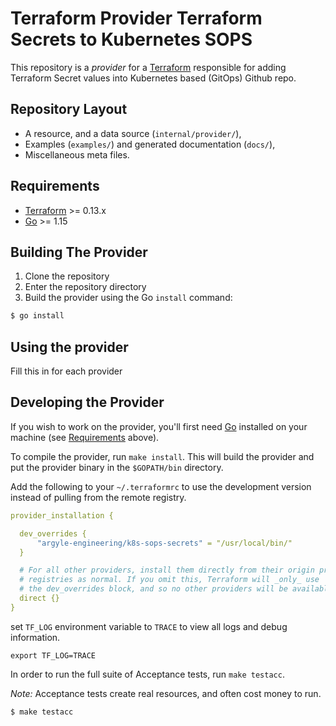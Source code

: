 # Terraform Provider Terraform Secrets to Kubernetes SOPS

This repository is a *provider* for a [Terraform](https://www.terraform.io) responsible for adding Terraform Secret values into Kubernetes based (GitOps) Github repo.

## Repository Layout
 - A resource, and a data source (`internal/provider/`),
 - Examples (`examples/`) and generated documentation (`docs/`),
 - Miscellaneous meta files.

## Requirements

-	[Terraform](https://www.terraform.io/downloads.html) >= 0.13.x
-	[Go](https://golang.org/doc/install) >= 1.15

## Building The Provider

1. Clone the repository
1. Enter the repository directory
1. Build the provider using the Go `install` command: 
```sh
$ go install
```

## Using the provider

Fill this in for each provider

## Developing the Provider

If you wish to work on the provider, you'll first need [Go](http://www.golang.org) installed on your machine (see [Requirements](#requirements) above).

To compile the provider, run `make install`. This will build the provider and put the provider binary in the `$GOPATH/bin` directory.

Add the following to your `~/.terraformrc` to use the development version instead of pulling from the remote registry.
```yaml
provider_installation {

  dev_overrides {
      "argyle-engineering/k8s-sops-secrets" = "/usr/local/bin/"
  }

  # For all other providers, install them directly from their origin provider
  # registries as normal. If you omit this, Terraform will _only_ use
  # the dev_overrides block, and so no other providers will be available.
  direct {}
}
```

set `TF_LOG` environment variable to `TRACE` to view all logs and debug information. 
```shell
export TF_LOG=TRACE
```

In order to run the full suite of Acceptance tests, run `make testacc`.

*Note:* Acceptance tests create real resources, and often cost money to run.

```sh
$ make testacc
```
